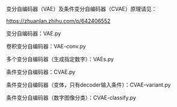 变分自编码器（VAE）及条件变分自编码器（CVAE）原理请见：

https://zhuanlan.zhihu.com/p/642406552

变分自编码器：VAE.py

卷积变分自编码器：VAE-conv.py

多个变分自编码器（生成指定数字）：VAEs.py

条件变分自编码器：CVAE.py

条件变分自编码器（变体，只有decoder输入条件）：CVAE-variant.py

条件变分自编码器（数字图像分类）：CVAE-classify.py
